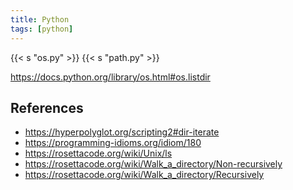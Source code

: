 ```yaml
---
title: Python
tags: [python]
---
```


{{< s "os.py" >}}
{{< s "path.py" >}}

<https://docs.python.org/library/os.html#os.listdir>

## References

- <https://hyperpolyglot.org/scripting2#dir-iterate>
- <https://programming-idioms.org/idiom/180>
- <https://rosettacode.org/wiki/Unix/ls>
- <https://rosettacode.org/wiki/Walk_a_directory/Non-recursively>
- <https://rosettacode.org/wiki/Walk_a_directory/Recursively>
